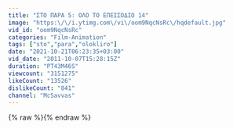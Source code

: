 ```yaml
---
title: "ΣΤΟ ΠΑΡΑ 5: ΟΛΟ ΤΟ ΕΠΕΙΣΟΔΙΟ 14"
image: "https:\/\/i.ytimg.com\/vi\/oom9NqcNsRc\/hqdefault.jpg"
vid_id: "oom9NqcNsRc"
categories: "Film-Animation"
tags: ["sto","para","olokliro"]
date: "2021-10-21T06:23:35+03:00"
vid_date: "2011-10-07T15:28:15Z"
duration: "PT43M46S"
viewcount: "3151275"
likeCount: "13526"
dislikeCount: "841"
channel: "McSavvas"
---
```

{% raw %}{% endraw %}
